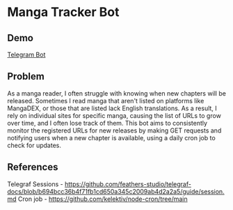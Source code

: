# Manga Tracker Bot

## Demo

[Telegram Bot](https://t.me/manga_tracker_bot)

## Problem

As a manga reader, I often struggle with knowing when new chapters will be released. Sometimes I read manga that aren't listed on platforms like MangaDEX, or those that are listed lack English translations. As a result, I rely on individual sites for specific manga, causing the list of URLs to grow over time, and I often lose track of them. This bot aims to consistently monitor the registered URLs for new releases by making GET requests and notifying users when a new chapter is available, using a daily cron job to check for updates.

## References

Telegraf Sessions - https://github.com/feathers-studio/telegraf-docs/blob/b694bcc36b4f71fb1cd650a345c2009ab4d2a2a5/guide/session.md
Cron job - https://github.com/kelektiv/node-cron/tree/main
